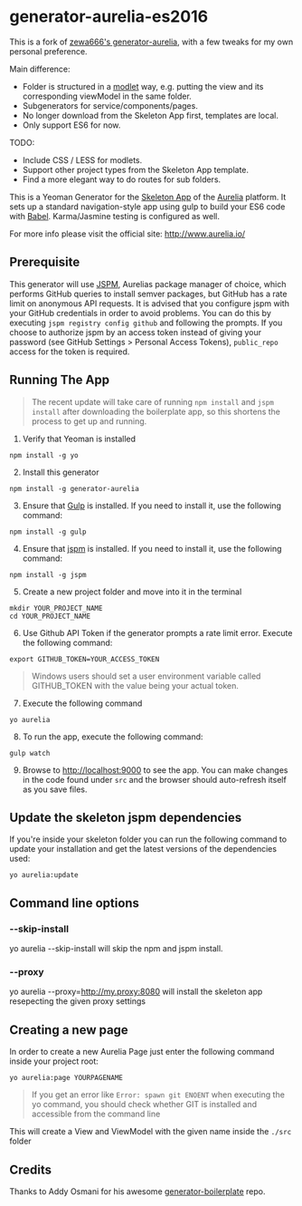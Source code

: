 # generator-aurelia-es2016

This is a fork of [zewa666's generator-aurelia](https://github.com/zewa666/generator-aurelia), with a few tweaks for my own personal preference.

Main difference:
- Folder is structured in a [modlet](https://donejs.com/Features.html#section=section_Modlets) way, e.g. putting the view and its corresponding viewModel in the same folder.
- Subgenerators for service/components/pages.
- No longer download from the Skeleton App first, templates are local.
- Only support ES6 for now.

TODO:
- Include CSS / LESS for modlets.
- Support other project types from the Skeleton App template.
- Find a more elegant way to do routes for sub folders.

This is a Yeoman Generator for the [Skeleton App](https://github.com/aurelia/skeleton-navigation) of the [Aurelia](http://www.aurelia.io/) platform. It sets up a standard navigation-style app using gulp to build your ES6 code with [Babel](http://babeljs.io). Karma/Jasmine testing is configured as well.

For more info please visit the official site: http://www.aurelia.io/

## Prerequisite
This generator will use [JSPM](http://jspm.io), Aurelias package manager of choice, which performs GitHub queries to install semver packages, but GitHub has a rate limit on anonymous API requests. It is advised that you configure jspm with your GitHub credentials in order to avoid problems. You can do this by executing `jspm registry config github` and following the prompts. If you choose to authorize jspm by an access token instead of giving your password (see GitHub Settings > Personal Access Tokens), `public_repo` access for the token is required.

## Running The App

> The recent update will take care of running `npm install` and `jspm install` after downloading the boilerplate app, so this shortens the process to get up and running.

1. Verify that Yeoman is installed

  ```shell
  npm install -g yo
  ```
2. Install this generator

  ```shell
  npm install -g generator-aurelia
  ```

3. Ensure that [Gulp](http://gulpjs.com/) is installed. If you need to install it, use the following command:

  ```shell
  npm install -g gulp
  ```
4. Ensure that [jspm](http://jspm.io/) is installed. If you need to install it, use the following command:

  ```shell
  npm install -g jspm
  ```

5. Create a new project folder and move into it in the terminal

  ```shell
  mkdir YOUR_PROJECT_NAME
  cd YOUR_PROJECT_NAME
  ```

6. Use Github API Token if the generator prompts a rate limit error. Execute the following command:

  ```shell
  export GITHUB_TOKEN=YOUR_ACCESS_TOKEN
  ```
  
  > Windows users should set a user environment variable called GITHUB_TOKEN with the value being your actual token. 

7. Execute the following command

  ```shell
  yo aurelia
  ```

8. To run the app, execute the following command:

  ```shell
  gulp watch
  ```
9. Browse to [http://localhost:9000](http://localhost:9000) to see the app. You can make changes in the code found under `src` and the browser should auto-refresh itself as you save files.

## Update the skeleton jspm dependencies
If you're inside your skeleton folder you can run the following command to update your installation and get the latest versions of the dependencies used:

  ```shell
  yo aurelia:update
  ```

## Command line options

### --skip-install
yo aurelia --skip-install will skip the npm and jspm install.

### --proxy
yo aurelia --proxy=http://my.proxy:8080 will install the skeleton app resepecting the given proxy settings

## Creating a new page
In order to create a new Aurelia Page just enter the following command inside your project root:

  ```shell
  yo aurelia:page YOURPAGENAME
  ```

> If you get an error like `Error: spawn git ENOENT` when executing the yo command, you should check whether GIT is installed and accessible from the command line

This will create a View and ViewModel with the given name inside the ```./src``` folder

## Credits
Thanks to Addy Osmani for his awesome [generator-boilerplate](https://github.com/addyosmani/generator-boilerplate) repo.
